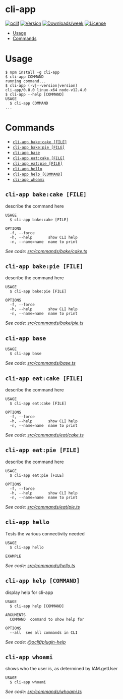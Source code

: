 cli-app
=======



[![oclif](https://img.shields.io/badge/cli-oclif-brightgreen.svg)](https://oclif.io)
[![Version](https://img.shields.io/npm/v/cli-app.svg)](https://npmjs.org/package/cli-app)
[![Downloads/week](https://img.shields.io/npm/dw/cli-app.svg)](https://npmjs.org/package/cli-app)
[![License](https://img.shields.io/npm/l/cli-app.svg)](https://github.com/jestrjk/aws-demo-sqs/blob/master/package.json)

<!-- toc -->
* [Usage](#usage)
* [Commands](#commands)
<!-- tocstop -->
# Usage
<!-- usage -->
```sh-session
$ npm install -g cli-app
$ cli-app COMMAND
running command...
$ cli-app (-v|--version|version)
cli-app/0.0.0 linux-x64 node-v12.4.0
$ cli-app --help [COMMAND]
USAGE
  $ cli-app COMMAND
...
```
<!-- usagestop -->
# Commands
<!-- commands -->
* [`cli-app bake:cake [FILE]`](#cli-app-bakecake-file)
* [`cli-app bake:pie [FILE]`](#cli-app-bakepie-file)
* [`cli-app base`](#cli-app-base)
* [`cli-app eat:cake [FILE]`](#cli-app-eatcake-file)
* [`cli-app eat:pie [FILE]`](#cli-app-eatpie-file)
* [`cli-app hello`](#cli-app-hello)
* [`cli-app help [COMMAND]`](#cli-app-help-command)
* [`cli-app whoami`](#cli-app-whoami)

## `cli-app bake:cake [FILE]`

describe the command here

```
USAGE
  $ cli-app bake:cake [FILE]

OPTIONS
  -f, --force
  -h, --help       show CLI help
  -n, --name=name  name to print
```

_See code: [src/commands/bake/cake.ts](https://github.com/jestrjk/aws-demo-sqs/blob/v0.0.0/src/commands/bake/cake.ts)_

## `cli-app bake:pie [FILE]`

describe the command here

```
USAGE
  $ cli-app bake:pie [FILE]

OPTIONS
  -f, --force
  -h, --help       show CLI help
  -n, --name=name  name to print
```

_See code: [src/commands/bake/pie.ts](https://github.com/jestrjk/aws-demo-sqs/blob/v0.0.0/src/commands/bake/pie.ts)_

## `cli-app base`

```
USAGE
  $ cli-app base
```

_See code: [src/commands/base.ts](https://github.com/jestrjk/aws-demo-sqs/blob/v0.0.0/src/commands/base.ts)_

## `cli-app eat:cake [FILE]`

describe the command here

```
USAGE
  $ cli-app eat:cake [FILE]

OPTIONS
  -f, --force
  -h, --help       show CLI help
  -n, --name=name  name to print
```

_See code: [src/commands/eat/cake.ts](https://github.com/jestrjk/aws-demo-sqs/blob/v0.0.0/src/commands/eat/cake.ts)_

## `cli-app eat:pie [FILE]`

describe the command here

```
USAGE
  $ cli-app eat:pie [FILE]

OPTIONS
  -f, --force
  -h, --help       show CLI help
  -n, --name=name  name to print
```

_See code: [src/commands/eat/pie.ts](https://github.com/jestrjk/aws-demo-sqs/blob/v0.0.0/src/commands/eat/pie.ts)_

## `cli-app hello`

Tests the various connectivity needed

```
USAGE
  $ cli-app hello

EXAMPLE
```

_See code: [src/commands/hello.ts](https://github.com/jestrjk/aws-demo-sqs/blob/v0.0.0/src/commands/hello.ts)_

## `cli-app help [COMMAND]`

display help for cli-app

```
USAGE
  $ cli-app help [COMMAND]

ARGUMENTS
  COMMAND  command to show help for

OPTIONS
  --all  see all commands in CLI
```

_See code: [@oclif/plugin-help](https://github.com/oclif/plugin-help/blob/v2.2.1/src/commands/help.ts)_

## `cli-app whoami`

shows who the user is, as determined by IAM.getUser

```
USAGE
  $ cli-app whoami
```

_See code: [src/commands/whoami.ts](https://github.com/jestrjk/aws-demo-sqs/blob/v0.0.0/src/commands/whoami.ts)_
<!-- commandsstop -->
